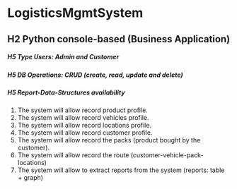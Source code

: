 # LogisticsMgmtSystem

## H2 Python console-based (Business Application)

##### H5 Type Users: Admin and Customer
##### H5 DB Operations: CRUD (create, read, update and delete)
##### H5 Report-Data-Structures availability

1. The system will allow record product profile.
2. The system will allow record vehicles profile.
3. The system will allow record locations profile.
4. The system will allow record customer profile.
5. The system will allow record the packs (product bought by the customer).
6. The system will allow record the route (customer-vehicle-pack-locations)
7. The system will allow to extract reports from the system (reports: table + graph)